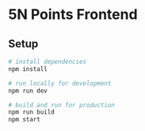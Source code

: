 # 5N Points Frontend

## Setup

``` bash
# install dependencies
npm install

# run locally for development
npm run dev

# build and run for production
npm run build
npm start
```
